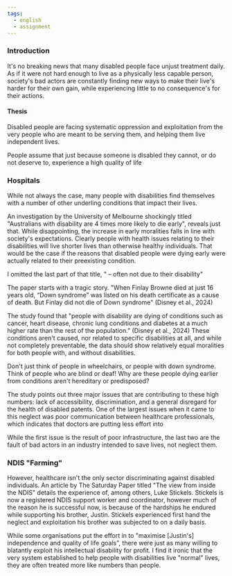```yaml
---
tags:
  - english
  - assignment
---
```


### Introduction
It's no breaking news that many disabled people face unjust treatment daily. As if it were not hard enough to live as a physically less capable person, society's bad actors are constantly finding new ways to make their live's harder for their own gain, while experiencing little to no consequence's for their actions.

#### Thesis
Disabled people are facing systematic oppression and exploitation from the very people who are meant to be serving them, and helping them live independent lives. 

People assume that just because someone is disabled they cannot, or do not deserve to, experience a high quality of life
### Hospitals 
While not always the case, many people with disabilities find themselves with a number of other underling conditions that impact their lives. 

An investigation by the University of Melbourne shockingly titled "Australians with disability are 4 times more likely to die early", reveals just that. While disappointing, the increase in early moralities falls in line with society's expectations. Clearly people with health issues relating to their disabilities will live shorter lives than otherwise healthy individuals. That would be the case if the reasons that disabled people were dying early were actually related to their preexisting condition. 

I omitted the last part of that title, " – often not due to their disability"

The paper starts with a tragic story. "When Finlay Browne died at just 16 years old, “Down syndrome” was listed on his death certificate as a cause of death. But Finlay did not die of Down syndrome" (Disney et al., 2024)

The study found that "people with disability are dying of conditions such as cancer, heart disease, chronic lung conditions and diabetes at a much higher rate than the rest of the population." (Disney et al., 2024)
These conditions aren't caused, nor related to specific disabilities at all, and while not completely preventable, the data should show relatively equal moralities for both people with, and without disabilities.

Don't just think of people in wheelchairs, or people with down syndrome. Think of people who are blind or deaf! Why are these people dying earlier from conditions aren't hereditary or predisposed?

The study points out three major issues that are contributing to these high numbers: lack of accessibility, discrimination, and a general disregard for the health of disabled patents. One of the largest issues when it came to this neglect was poor communication between healthcare professionals, which indicates that doctors are putting less effort into 

While the first issue is the result of poor infrastructure, the last two are the fault of bad actors in an industry intended to save lives, not neglect them.

### NDIS "Farming"
However, healthcare isn't the only sector discriminating against disabled individuals. An article by The Saturday Paper titled "The view from inside the NDIS" details the experience of, among others, Luke Stickels. Stickels is now a registered NDIS support worker and coordinator, however much of the reason he is successful now, is because of the hardships he endured while supporting his brother, Justin. Stickels experienced first hand the neglect and exploitation his brother was subjected to on a daily basis. 

While some organisations put the effort in to "maximise \[Justin's\] independence and quality of life goals", there were just as many willing to blatantly exploit his intellectual disability for profit. I find it ironic that the very system established to help people with disabilities live "normal" lives, they are often treated more like numbers than people.





